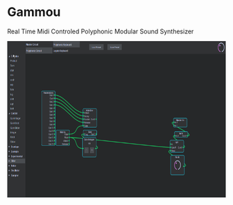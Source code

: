 # Gammou

Real Time Midi Controled Polyphonic Modular Sound Synthesizer


<img src="Doc/images/gammou.gif" width="720" height="360" />
